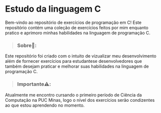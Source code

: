 # Estudo da linguagem C

Bem-vindo ao repositório de exercícios de programação em C! Este repositório contém uma coleção de exercícios feitos por 
mim enquanto pratico e aprimoro minhas habilidades na linguagem de programação C.

> ### Sobre📃:

Este repositório foi criado com o intuito de vizualizar meu desenvolvimento além de fornecer exercícios para estudantese
desenvolvedores que também desejam praticar e melhorar suas habilidades na linguagem de programação C.

> ### Importante⚠️:

Atualmente me encontro cursando o primeiro período de Ciência da Computação na PUC Minas, logo o nível dos exercícios
serão condizentes ao que estou aprendendo no momento.


